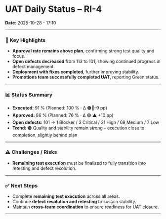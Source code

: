 # UAT Daily Status – RI-4  
**Date:** 2025-10-28  - 17:10

---

### 🔹 Key Highlights
- **Approval rate remains above plan**, confirming strong test quality and focus.  
- **Open defects decreased** from 113 to 101, showing continued progress in defect management.  
- **Deployment with fixes completed**, further improving stability.  
- **Promotions team successfully completed UAT**, reporting Green status.  

---

### 📊 Status Summary
- **Executed:** 91 % (Planned: 100 % · Δ 🟠🔻–9 pp)  
- **Approved:** 86 % (Planned: 76 %  · Δ 🟢 ▲ +10 pp)  
- **Open defects:** 101 → 1 Blocker / 3 Critical / 21 High / 69 Medium / 7 Low  
- **Trend:** 🟠 Quality and stability remain strong – execution close to completion, slightly behind plan  

---

### ⚠️ Challenges / Risks
- **Remaining test execution** must be finalized to fully transition into retesting and defect resolution.  

---

### ✅ Next Steps
- Complete **remaining test execution** across all areas.  
- Continue **defect resolution and retesting** to sustain stability.  
- Maintain **cross-team coordination** to ensure readiness for UAT closure.  

---
